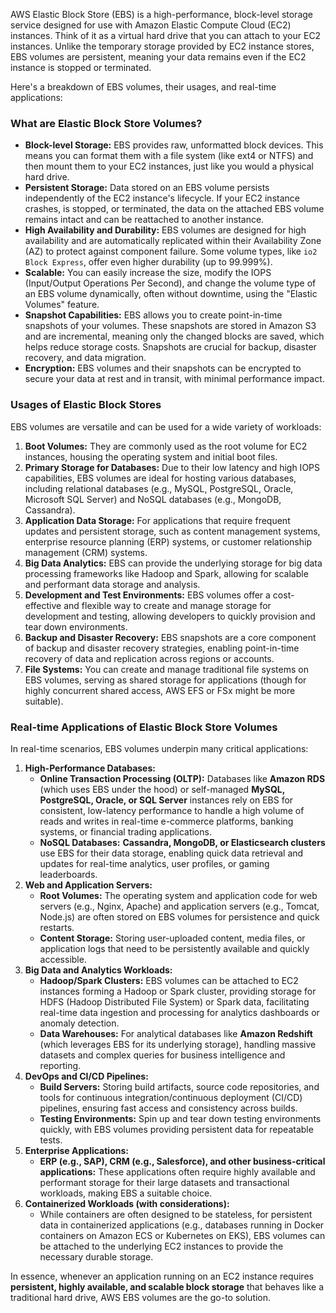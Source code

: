 AWS Elastic Block Store (EBS) is a high-performance, block-level storage service designed for use with Amazon Elastic Compute Cloud (EC2) instances. Think of it as a virtual hard drive that you can attach to your EC2 instances. Unlike the temporary storage provided by EC2 instance stores, EBS volumes are persistent, meaning your data remains even if the EC2 instance is stopped or terminated.

Here's a breakdown of EBS volumes, their usages, and real-time applications:

### What are Elastic Block Store Volumes?

* **Block-level Storage:** EBS provides raw, unformatted block devices. This means you can format them with a file system (like ext4 or NTFS) and then mount them to your EC2 instances, just like you would a physical hard drive.
* **Persistent Storage:** Data stored on an EBS volume persists independently of the EC2 instance's lifecycle. If your EC2 instance crashes, is stopped, or terminated, the data on the attached EBS volume remains intact and can be reattached to another instance.
* **High Availability and Durability:** EBS volumes are designed for high availability and are automatically replicated within their Availability Zone (AZ) to protect against component failure. Some volume types, like `io2 Block Express`, offer even higher durability (up to 99.999%).
* **Scalable:** You can easily increase the size, modify the IOPS (Input/Output Operations Per Second), and change the volume type of an EBS volume dynamically, often without downtime, using the "Elastic Volumes" feature.
* **Snapshot Capabilities:** EBS allows you to create point-in-time snapshots of your volumes. These snapshots are stored in Amazon S3 and are incremental, meaning only the changed blocks are saved, which helps reduce storage costs. Snapshots are crucial for backup, disaster recovery, and data migration.
* **Encryption:** EBS volumes and their snapshots can be encrypted to secure your data at rest and in transit, with minimal performance impact.

### Usages of Elastic Block Stores

EBS volumes are versatile and can be used for a wide variety of workloads:

1.  **Boot Volumes:** They are commonly used as the root volume for EC2 instances, housing the operating system and initial boot files.
2.  **Primary Storage for Databases:** Due to their low latency and high IOPS capabilities, EBS volumes are ideal for hosting various databases, including relational databases (e.g., MySQL, PostgreSQL, Oracle, Microsoft SQL Server) and NoSQL databases (e.g., MongoDB, Cassandra).
3.  **Application Data Storage:** For applications that require frequent updates and persistent storage, such as content management systems, enterprise resource planning (ERP) systems, or customer relationship management (CRM) systems.
4.  **Big Data Analytics:** EBS can provide the underlying storage for big data processing frameworks like Hadoop and Spark, allowing for scalable and performant data storage and analysis.
5.  **Development and Test Environments:** EBS volumes offer a cost-effective and flexible way to create and manage storage for development and testing, allowing developers to quickly provision and tear down environments.
6.  **Backup and Disaster Recovery:** EBS snapshots are a core component of backup and disaster recovery strategies, enabling point-in-time recovery of data and replication across regions or accounts.
7.  **File Systems:** You can create and manage traditional file systems on EBS volumes, serving as shared storage for applications (though for highly concurrent shared access, AWS EFS or FSx might be more suitable).

### Real-time Applications of Elastic Block Store Volumes

In real-time scenarios, EBS volumes underpin many critical applications:

1.  **High-Performance Databases:**
    * **Online Transaction Processing (OLTP):** Databases like **Amazon RDS** (which uses EBS under the hood) or self-managed **MySQL, PostgreSQL, Oracle, or SQL Server** instances rely on EBS for consistent, low-latency performance to handle a high volume of reads and writes in real-time e-commerce platforms, banking systems, or financial trading applications.
    * **NoSQL Databases:** **Cassandra, MongoDB, or Elasticsearch clusters** use EBS for their data storage, enabling quick data retrieval and updates for real-time analytics, user profiles, or gaming leaderboards.
2.  **Web and Application Servers:**
    * **Root Volumes:** The operating system and application code for web servers (e.g., Nginx, Apache) and application servers (e.g., Tomcat, Node.js) are often stored on EBS volumes for persistence and quick restarts.
    * **Content Storage:** Storing user-uploaded content, media files, or application logs that need to be persistently available and quickly accessible.
3.  **Big Data and Analytics Workloads:**
    * **Hadoop/Spark Clusters:** EBS volumes can be attached to EC2 instances forming a Hadoop or Spark cluster, providing storage for HDFS (Hadoop Distributed File System) or Spark data, facilitating real-time data ingestion and processing for analytics dashboards or anomaly detection.
    * **Data Warehouses:** For analytical databases like **Amazon Redshift** (which leverages EBS for its underlying storage), handling massive datasets and complex queries for business intelligence and reporting.
4.  **DevOps and CI/CD Pipelines:**
    * **Build Servers:** Storing build artifacts, source code repositories, and tools for continuous integration/continuous deployment (CI/CD) pipelines, ensuring fast access and consistency across builds.
    * **Testing Environments:** Spin up and tear down testing environments quickly, with EBS volumes providing persistent data for repeatable tests.
5.  **Enterprise Applications:**
    * **ERP (e.g., SAP), CRM (e.g., Salesforce), and other business-critical applications:** These applications often require highly available and performant storage for their large datasets and transactional workloads, making EBS a suitable choice.
6.  **Containerized Workloads (with considerations):**
    * While containers are often designed to be stateless, for persistent data in containerized applications (e.g., databases running in Docker containers on Amazon ECS or Kubernetes on EKS), EBS volumes can be attached to the underlying EC2 instances to provide the necessary durable storage.

In essence, whenever an application running on an EC2 instance requires **persistent, highly available, and scalable block storage** that behaves like a traditional hard drive, AWS EBS volumes are the go-to solution.
